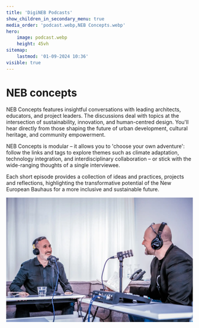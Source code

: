 ```yaml
---
title: 'DigiNEB Podcasts'
show_children_in_secondary_menu: true
media_order: 'podcast.webp,NEB Concepts.webp'
hero:
    image: podcast.webp
    height: 45vh
sitemap:
    lastmod: '01-09-2024 10:36'
visible: true
---
```


# NEB concepts

NEB Concepts features insightful conversations with leading architects, educators, and project leaders. The discussions deal with topics at the intersection of sustainability, innovation, and human-centred design. You'll hear directly from those shaping the future of urban development, cultural heritage, and community empowerment. 

NEB Concepts is modular – it allows you to 'choose your own adventure': follow the links and tags to explore themes such as climate adaptation, technology integration, and interdisciplinary collaboration – or stick with the wide-ranging thoughts of a single interviewee. 

Each short episode provides a collection of ideas and practices, projects and reflections, highlighting the transformative potential of the New European Bauhaus for a more inclusive and sustainable future.

![NEB%20Concepts](NEB%20Concepts.webp "NEB%20Concepts")
